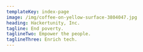 ```yaml
---
templateKey: index-page
image: /img/coffee-on-yellow-surface-3804047.jpg
heading: Hackertunity, Inc.
tagline: End poverty.
taglineTwo: Empower the people.
taglineThree: Enrich tech.
---
```


